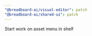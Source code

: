 ```yaml
---
"@breadboard-ai/visual-editor": patch
"@breadboard-ai/shared-ui": patch
---
```


Start work on asset menu in shelf
